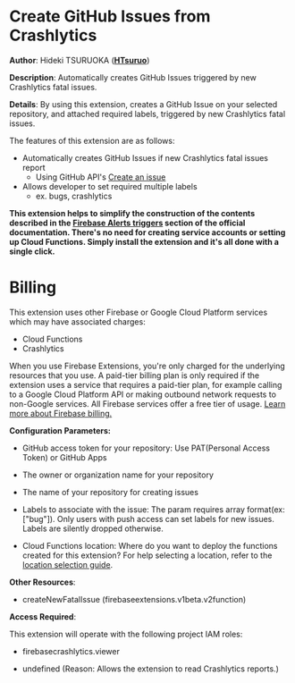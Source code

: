 # Create GitHub Issues from Crashlytics

**Author**: Hideki TSURUOKA (**[HTsuruo](https://github.com/HTsuruo)**)

**Description**: Automatically creates GitHub Issues triggered by new Crashlytics fatal issues.

**Details**: By using this extension, creates a GitHub Issue on your selected repository, and attached required labels, triggered by new Crashlytics fatal issues.

The features of this extension are as follows:

- Automatically creates GitHub Issues if new Crashlytics fatal issues report
  - Using GitHub API's [Create an issue](https://docs.github.com/ja/rest/issues/issues?apiVersion=2022-11-28#create-an-issue)
- Allows developer to set required multiple labels
  - ex. bugs, crashlytics

**This extension helps to simplify the construction of the contents described in the [Firebase Alerts triggers](https://firebase.google.com/docs/functions/alert-events#handle-crashlytics-alerts) section of the official documentation. There's no need for creating service accounts or setting up Cloud Functions. Simply install the extension and it's all done with a single click.**

<!-- We recommend keeping the following section to explain how billing for Firebase Extensions works -->
# Billing

This extension uses other Firebase or Google Cloud Platform services which may have associated charges:

<!-- List all products the extension interacts with -->
- Cloud Functions
- Crashlytics

When you use Firebase Extensions, you're only charged for the underlying resources that you use. A paid-tier billing plan is only required if the extension uses a service that requires a paid-tier plan, for example calling to a Google Cloud Platform API or making outbound network requests to non-Google services. All Firebase services offer a free tier of usage. [Learn more about Firebase billing.](https://firebase.google.com/pricing)

**Configuration Parameters:**

- GitHub access token for your repository: Use PAT(Personal Access Token) or GitHub Apps

- The owner or organization name for your repository

- The name of your repository for creating issues

- Labels to associate with the issue: The param requires array format(ex: ["bug"]). Only users with push access can set labels for new issues. Labels are silently dropped otherwise.

- Cloud Functions location: Where do you want to deploy the functions created for this extension? For help selecting a location, refer to the [location selection guide](https://firebase.google.com/docs/functions/locations).

**Other Resources**:

- createNewFatalIssue (firebaseextensions.v1beta.v2function)

**Access Required**:

This extension will operate with the following project IAM roles:

- firebasecrashlytics.viewer

- undefined (Reason: Allows the extension to read Crashlytics reports.)
